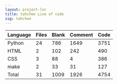 ```yaml
---
layout: project-loc
title: tahchee Line of code
ssg: tahchee
---
```

<div class="table-responsive">
<table class="table">
<thead><tr>
<th>Language</th>
<th>Files</th>
<th>Blank</th>
<th>Comment</th>
<th>Code</th>
</tr></thead><tbody>
<tr><td>Python</td><td> 24</td><td> 786</td><td> 1649</td><td> 3751</td></tr>
<tr><td>HTML</td><td> 2</td><td> 102</td><td> 242</td><td> 490</td></tr>
<tr><td>CSS</td><td> 3</td><td> 88</td><td> 4</td><td> 386</td></tr>
<tr><td>make</td><td> 2</td><td> 33</td><td> 31</td><td> 127</td></tr>
<tr><td>Total</td><td>31</td><td>1009</td><td>1926</td><td>4754</td></tr>
</tbody></table></div>
